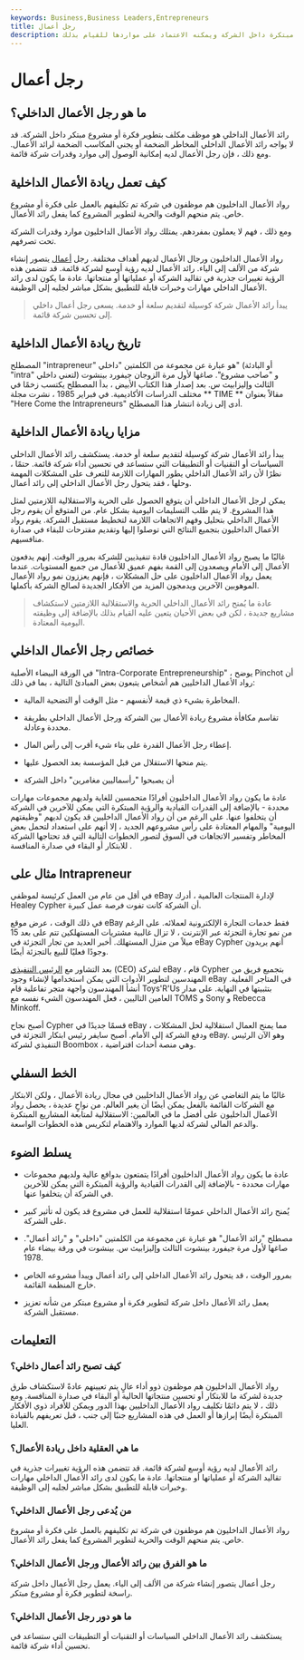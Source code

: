 ```yaml
---
keywords: Business,Business Leaders,Entrepreneurs
title: رجل أعمال
description: رائد الأعمال الداخلي هو موظف مكلف بتطوير فكرة مبتكرة داخل الشركة ويمكنه الاعتماد على مواردها للقيام بذلك.
---
```


# رجل أعمال
## ما هو رجل الأعمال الداخلي؟

رائد الأعمال الداخلي هو موظف مكلف بتطوير فكرة أو مشروع مبتكر داخل الشركة. قد لا يواجه رائد الأعمال الداخلي المخاطر الضخمة أو يجني المكاسب الضخمة لرائد الأعمال. ومع ذلك ، فإن رجل الأعمال لديه إمكانية الوصول إلى موارد وقدرات شركة قائمة.

## كيف تعمل ريادة الأعمال الداخلية

رواد الأعمال الداخليون هم موظفون في شركة تم تكليفهم بالعمل على فكرة أو مشروع خاص. يتم منحهم الوقت والحرية لتطوير المشروع كما يفعل رائد الأعمال.

ومع ذلك ، فهم لا يعملون بمفردهم. يمتلك رواد الأعمال الداخليون موارد وقدرات الشركة تحت تصرفهم.

رواد الأعمال الداخليون ورجال الأعمال لديهم أهداف مختلفة. رجل [أعمال](/entrepreneur) يتصور إنشاء شركة من الألف إلى الياء. رائد الأعمال لديه رؤية أوسع لشركة قائمة. قد تتضمن هذه الرؤية تغييرات جذرية في تقاليد الشركة أو عملياتها أو منتجاتها. عادة ما يكون لدى رائد الأعمال الداخلي مهارات وخبرات قابلة للتطبيق بشكل مباشر لجلبه إلى الوظيفة.

> يبدأ رائد الأعمال شركة كوسيلة لتقديم سلعة أو خدمة. يسعى رجل أعمال داخلي إلى تحسين شركة قائمة.

>

## تاريخ ريادة الأعمال الداخلية

المصطلح "intrapreneur" هو عبارة عن مجموعة من الكلمتين "داخلي" (أو البادئة "intra" لتعني داخلي) و "صاحب مشروع". صاغها لأول مرة الزوجان جيفورد بينشوت الثالث وإليزابيث س. بعد إصدار هذا الكتاب الأبيض ، بدأ المصطلح يكتسب زخمًا في مختلف الدراسات الأكاديمية. في فبراير 1985 ، نشرت مجلة ** TIME ** مقالاً بعنوان "Here Come the Intrapreneurs" أدى إلى زيادة انتشار هذا المصطلح.

## مزايا ريادة الأعمال الداخلية

يبدأ رائد الأعمال شركة كوسيلة لتقديم سلعة أو خدمة. يستكشف رائد الأعمال الداخلي السياسات أو التقنيات أو التطبيقات التي ستساعد في تحسين أداء شركة قائمة. حتمًا ، نظرًا لأن رائد الأعمال الداخلي يطور المهارات اللازمة للتعرف على المشكلات المهمة وحلها ، فقد يتحول رجل الأعمال الداخلي إلى رائد أعمال.

يمكن لرجل الأعمال الداخلي أن يتوقع الحصول على الحرية والاستقلالية اللازمتين لمثل هذا المشروع. لا يتم طلب التسليمات اليومية بشكل عام. من المتوقع أن يقوم رجل الأعمال الداخلي بتحليل وفهم الاتجاهات اللازمة لتخطيط مستقبل الشركة. يقوم رواد الأعمال الداخليون بتجميع النتائج التي توصلوا إليها وتقديم مقترحات للبقاء في صدارة منافسيهم.

غالبًا ما يصبح رواد الأعمال الداخليون قادة تنفيذيين للشركة بمرور الوقت. إنهم يدفعون الأعمال إلى الأمام ويصعدون إلى القمة بفهم عميق للأعمال من جميع المستويات. عندما يعمل رواد الأعمال الداخليون على حل المشكلات ، فإنهم يعززون نمو رواد الأعمال الموهوبين الآخرين ويدمجون المزيد من الأفكار الجديدة لصالح الشركة بأكملها.

> عادة ما يُمنح رائد الأعمال الداخلي الحرية والاستقلالية اللازمتين لاستكشاف مشاريع جديدة ، لكن في بعض الأحيان يتعين عليه القيام بذلك بالإضافة إلى وظيفته اليومية المعتادة.

>

## خصائص رجل الأعمال الداخلي

في الورقة البيضاء الأصلية "Intra-Corporate Entrepreneurship" ، يوضح Pinchot أن رواد الأعمال الداخليين هم أشخاص يتبعون بعض المبادئ التالية ، بما في ذلك:

- المخاطرة بشيء ذي قيمة لأنفسهم - مثل الوقت أو التضحية المالية.

- تقاسم مكافأة مشروع ريادة الأعمال بين الشركة ورجل الأعمال الداخلي بطريقة محددة وعادلة.

- إعطاء رجل الأعمال القدرة على بناء شيء أقرب إلى رأس المال.

- يتم منحها الاستقلال من قبل المؤسسة بعد الحصول عليها.

- أن يصبحوا "رأسماليين مغامرين" داخل الشركة

عادة ما يكون رواد الأعمال الداخليون أفرادًا متحمسين للغاية ولديهم مجموعات مهارات محددة - بالإضافة إلى القدرات القيادية والرؤية المبتكرة التي يمكن للآخرين في الشركة أن يتخلفوا عنها. على الرغم من أن رواد الأعمال الداخليين قد يكون لديهم "وظيفتهم اليومية" والمهام المعتادة على رأس مشروعهم الجديد ، إلا أنهم على استعداد لتحمل بعض المخاطر وتفسير الاتجاهات في السوق لتصور الخطوات التالية التي قد تحتاجها الشركة للابتكار أو البقاء في صدارة المنافسة .

## مثال على Intrapreneur

في أقل من عام من العمل كرئيسة لموظفي eBay لإدارة المنتجات العالمية ، أدرك Healey Cypher أن الشركة كانت تفوت فرصة عمل كبيرة.

في ذلك الوقت ، عرض موقع eBay فقط خدمات التجارة الإلكترونية لعملائه. على الرغم من نمو تجارة التجزئة عبر الإنترنت ، لا تزال غالبية مشتريات المستهلكين تتم على بعد 15 ميلاً من منزل المستهلك. أخبر العديد من تجار التجزئة في eBay Cypher أنهم يريدون وجودًا فعليًا للبيع بالتجزئة أيضًا.

بعد التشاور مع [الرئيس التنفيذي](/ceo) (CEO) لشركة eBay ، قام Cypher بتجميع فريق من المهندسين لتطوير الأدوات التي يمكن استخدامها لإنشاء وجود eBay في المتاجر الفعلية. أنشأ المهندسون واجهة متجر تفاعلية قام Toys'R'Us بتثبيتها في النهاية. على مدار العامين التاليين ، فعل المهندسون الشيء نفسه مع TOMS و Sony و Rebecca Minkoff.

أصبح نجاح Cypher قسمًا جديدًا في eBay ، مما يمنح العمال استقلالية لحل المشكلات ودفع الشركة إلى الأمام. أصبح سايفر رئيس ابتكار التجزئة في eBay. وهو الآن الرئيس التنفيذي لشركة Boombox ، وهي منصة أحداث افتراضية.

## الخط السفلي

غالبًا ما يتم التغاضي عن رواد الأعمال الداخليين في مجال ريادة الأعمال ، ولكن الابتكار مع الشركات القائمة بالفعل يمكن أيضًا أن يغير العالم. من نواحٍ عديدة ، يحصل رواد الأعمال الداخليون على أفضل ما في العالمين: الاستقلالية لمتابعة المشاريع المبتكرة والدعم المالي لشركة لديها الموارد والاهتمام لتكريس هذه الخطوات الواسعة.

## يسلط الضوء

- عادة ما يكون رواد الأعمال الداخليون أفرادًا يتمتعون بدوافع عالية ولديهم مجموعات مهارات محددة - بالإضافة إلى القدرات القيادية والرؤية المبتكرة التي يمكن للآخرين في الشركة أن يتخلفوا عنها.

- يُمنح رائد الأعمال الداخلي عمومًا استقلالية للعمل في مشروع قد يكون له تأثير كبير على الشركة.

- مصطلح "رائد الأعمال" هو عبارة عن مجموعة من الكلمتين "داخلي" و "رائد أعمال". صاغها لأول مرة جيفورد بينشوت الثالث وإليزابيث س. بينشوت في ورقة بيضاء عام 1978.

- بمرور الوقت ، قد يتحول رائد الأعمال الداخلي إلى رائد أعمال ويبدأ مشروعه الخاص خارج المنظمة القائمة.

- يعمل رائد الأعمال داخل شركة لتطوير فكرة أو مشروع مبتكر من شأنه تعزيز مستقبل الشركة.

## التعليمات

### كيف تصبح رائد أعمال داخلي؟

رواد الأعمال الداخليون هم موظفون ذوو أداء عالٍ يتم تعيينهم عادةً لاستكشاف طرق جديدة لشركة ما للابتكار أو تحسين منتجاتها الحالية أو البقاء في صدارة المنافسة. ومع ذلك ، لا يتم دائمًا تكليف رواد الأعمال الداخليين بهذا الدور ويمكن للأفراد ذوي الأفكار المبتكرة أيضًا إبرازها أو العمل في هذه المشاريع جنبًا إلى جنب ، قبل تعريفهم بالقيادة العليا.

### ما هي العقلية داخل ريادة الأعمال؟

رائد الأعمال لديه رؤية أوسع لشركة قائمة. قد تتضمن هذه الرؤية تغييرات جذرية في تقاليد الشركة أو عملياتها أو منتجاتها. عادة ما يكون لدى رائد الأعمال الداخلي مهارات وخبرات قابلة للتطبيق بشكل مباشر لجلبه إلى الوظيفة.

### من يُدعى رجل الأعمال الداخلي؟

رواد الأعمال الداخليون هم موظفون في شركة تم تكليفهم بالعمل على فكرة أو مشروع خاص. يتم منحهم الوقت والحرية لتطوير المشروع كما يفعل رائد الأعمال.

### ما هو الفرق بين رائد الأعمال ورجل الأعمال الداخلي؟

رجل أعمال يتصور إنشاء شركة من الألف إلى الياء. يعمل رجل الأعمال داخل شركة راسخة لتطوير فكرة أو مشروع مبتكر.

### ما هو دور رجل الأعمال الداخلي؟

يستكشف رائد الأعمال الداخلي السياسات أو التقنيات أو التطبيقات التي ستساعد في تحسين أداء شركة قائمة.

